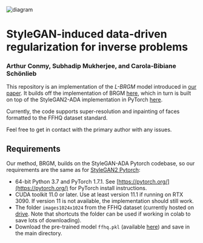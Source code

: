 &nbsp;
&nbsp;
&nbsp;
&nbsp;
&nbsp;

![diagram](https://i.imgur.com/owOS2K3.jpg)

# StyleGAN-induced data-driven regularization for inverse problems <!-- # STYLEGAN-INDUCED DATA-DRIVEN REGULARIZATION FOR in PROBLEMS -->
### Arthur Conmy, Subhadip Mukherjee, and Carola-Bibiane Schönlieb

This repository is an implementation of the *L-BRGM* model introduced in [our paper](https://arxiv.org/abs/2110.03814). It builds off the implementation of BRGM [here](https://github.com/razvanmarinescu/brgm-pytorch), which in turn is built on top of the StyleGAN2-ADA implementation in PyTorch [here](https://github.com/NVlabs/stylegan2-ada-pytorch).

Currently, the code supports super-resolution and inpainting of faces formatted to the FFHQ dataset standard.

Feel free to get in contact with the primary author with any issues.

## Requirements

Our method, BRGM, builds on the StyleGAN-ADA Pytorch codebase, so our requirements are the same as for [StyleGAN2 Pytorch](https://github.com/NVlabs/stylegan2-ada-pytorch):
* 64-bit Python 3.7 and PyTorch 1.7.1. See [https://pytorch.org/](https://pytorch.org/) for PyTorch install instructions.
* CUDA toolkit 11.0 or later.  Use at least version 11.1 if running on RTX 3090. If version 11 is not available, the implementation should still work.
* The folder `images1024x1024` from the FFHQ dataset (currently hosted on [drive](https://drive.google.com/drive/folders/1u2xu7bSrWxrbUxk-dT-UvEJq8IjdmNTP). Note that shortcuts the folder can be used if working in colab to save lots of downloading).
* Download the pre-trained model `ffhq.pkl` (available [here](https://dl.dropboxusercontent.com/s/jlgybz6nfhmpv54/ffhq.pkl)) and save in the main directory.

<!-- * Python libraries: `pip install click requests tqdm pyspng ninja imageio-ffmpeg==0.4.3`.  We use the Anaconda3 2020.11 distribution which installs most of these by default. -->
<!-- * 1&ndash;8 high-end NVIDIA GPUs with at least 12 GB of memory. We have done all testing and development using NVIDIA DGX-1 with 8 Tesla V100 GPUs. -->
<!-- * For running the inference from a pre-trained model, you need 1 GPU with at least 12GB of memory. We ran on NVIDIA Titan Xp. For training a new StyleGAN2-ADA generator, you need 1-8 GPUS. -->

<!-- Current limitations -->
<!-- No setting seed for reproducible results -->